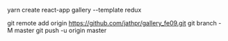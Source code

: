 yarn create react-app gallery --template redux

git remote add origin https://github.com/jathpr/gallery_fe09.git
git branch -M master
git push -u origin master
